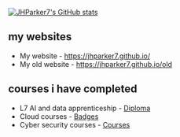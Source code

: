 [![JHParker7's GitHub stats](https://github-readme-stats.vercel.app/api?username=JHParker7)](https://github.com/anuraghazra/github-readme-stats)

## my websites
- My website - https://jhparker7.github.io/
- My old website - https://jhparker7.github.io/old

## courses i have completed
- L7 AI and data apprenticeship - [Diploma](courses/L7_AI_data_apprenticeship/readme.md)
- Cloud courses - [Badges](courses/AWS/readme.md)
- Cyber security courses - [Courses](courses/cyber_security/readme.md)
